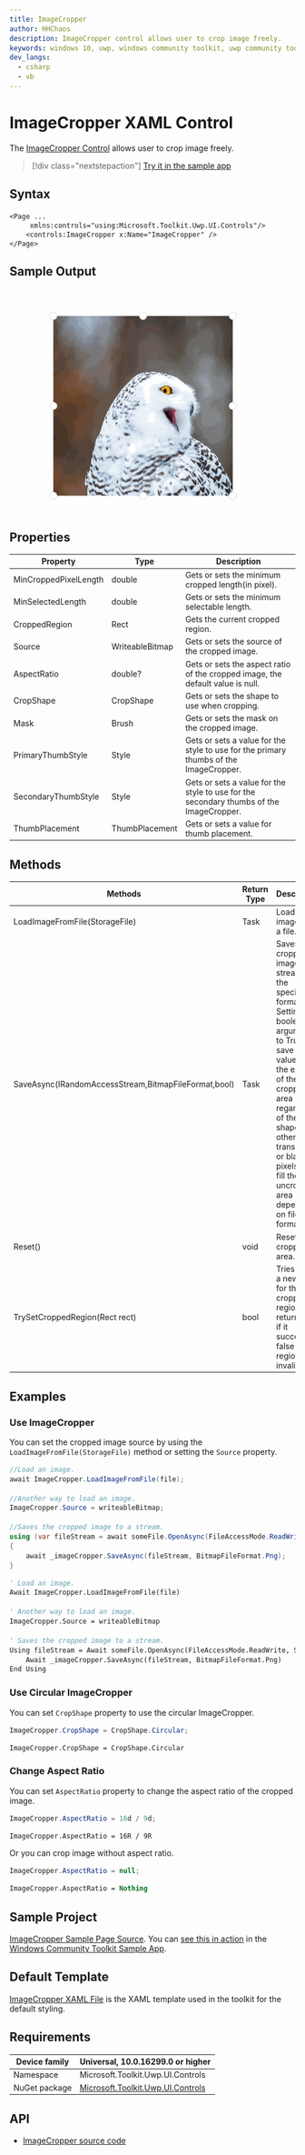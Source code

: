 ```yaml
---
title: ImageCropper
author: HHChaos
description: ImageCropper control allows user to crop image freely.
keywords: windows 10, uwp, windows community toolkit, uwp community toolkit, uwp toolkit, ImageCropper
dev_langs:
  - csharp
  - vb
---
```


# ImageCropper XAML Control

The [ImageCropper Control](https://docs.microsoft.com/dotnet/api/microsoft.toolkit.uwp.ui.controls.imagecropper) allows user to crop image freely.

> [!div class="nextstepaction"]
> [Try it in the sample app](uwpct://Controls?sample=ImageCropper)

## Syntax

```xaml
<Page ...
     xmlns:controls="using:Microsoft.Toolkit.Uwp.UI.Controls"/>
    <controls:ImageCropper x:Name="ImageCropper" />
</Page>
```

## Sample Output

![ImageCropper animation](../resources/images/Controls/ImageCropper.gif)

## Properties

| Property              | Type            | Description                                                  |
| --------------------- | --------------- | ------------------------------------------------------------ |
| MinCroppedPixelLength | double          | Gets or sets the minimum cropped length(in pixel).           |
| MinSelectedLength     | double          | Gets or sets the minimum selectable length.                  |
| CroppedRegion         | Rect            | Gets the current cropped region.                             |
| Source                | WriteableBitmap | Gets or sets the source of the cropped image.                |
| AspectRatio           | double?         | Gets or sets the aspect ratio of the cropped image, the default value is null. |
| CropShape             | CropShape       | Gets or sets the shape to use when cropping.                 |
| Mask                  | Brush           | Gets or sets the mask on the cropped image.                  |
| PrimaryThumbStyle     | Style           | Gets or sets a value for the style to use for the primary thumbs of the ImageCropper. |
| SecondaryThumbStyle   | Style           | Gets or sets a value for the style to use for the secondary thumbs of the ImageCropper. |
| ThumbPlacement        | ThumbPlacement  | Gets or sets a value for thumb placement.                    |

## Methods

| Methods                                              | Return Type | Description                                                  |
| ---------------------------------------------------- | ----------- | ------------------------------------------------------------ |
| LoadImageFromFile(StorageFile)                       | Task        | Load an image from a file.                                   |
| SaveAsync(IRandomAccessStream,BitmapFileFormat,bool) | Task        | Saves the cropped image to a stream with the specified format. Setting the boolean argument to True will save pixel values to the extent of the cropped area regardless of the crop shape, otherwise transparent or black pixels will fill the uncropped area depending on file format. |
| Reset()                                              | void        | Reset the cropped area.                                      |
| TrySetCroppedRegion(Rect rect)                       | bool        | Tries to set a new value for the cropped region, returns true if it succeeded, false if the region is invalid  |

## Examples

### Use ImageCropper

You can set the cropped image source by using the `LoadImageFromFile(StorageFile)` method or setting the `Source` property.

```csharp
//Load an image.
await ImageCropper.LoadImageFromFile(file);

//Another way to load an image.
ImageCropper.Source = writeableBitmap;

//Saves the cropped image to a stream.
using (var fileStream = await someFile.OpenAsync(FileAccessMode.ReadWrite, StorageOpenOptions.None))
{
    await _imageCropper.SaveAsync(fileStream, BitmapFileFormat.Png);
}
```
```vb
' Load an image.
Await ImageCropper.LoadImageFromFile(file)

' Another way to load an image.
ImageCropper.Source = writeableBitmap

' Saves the cropped image to a stream.
Using fileStream = Await someFile.OpenAsync(FileAccessMode.ReadWrite, StorageOpenOptions.None)
    Await _imageCropper.SaveAsync(fileStream, BitmapFileFormat.Png)
End Using
```

### Use Circular ImageCropper

You can set `CropShape` property to use the circular ImageCropper.

```csharp
ImageCropper.CropShape = CropShape.Circular;
```
```vb
ImageCropper.CropShape = CropShape.Circular
```

### Change Aspect Ratio

You can set `AspectRatio` property to change the aspect ratio of the cropped image.

```csharp
ImageCropper.AspectRatio = 16d / 9d;
```
```vb
ImageCropper.AspectRatio = 16R / 9R
```

Or you can crop image without aspect ratio.

```csharp
ImageCropper.AspectRatio = null;
```
```vb
ImageCropper.AspectRatio = Nothing
```

## Sample Project

[ImageCropper Sample Page Source](https://github.com/Microsoft/WindowsCommunityToolkit//tree/master/Microsoft.Toolkit.Uwp.SampleApp/SamplePages/ImageCropper). You can [see this in action](uwpct://Controls?sample=ImageCropper) in the [Windows Community Toolkit Sample App](https://aka.ms/uwptoolkitapp).

## Default Template

[ImageCropper XAML File](https://github.com/Microsoft/WindowsCommunityToolkit//blob/master/Microsoft.Toolkit.Uwp.UI.Controls/ImageCropper/ImageCropper.xaml) is the XAML template used in the toolkit for the default styling.

## Requirements

| Device family | Universal, 10.0.16299.0 or higher |
| -- | -- |
| Namespace | Microsoft.Toolkit.Uwp.UI.Controls |
| NuGet package | [Microsoft.Toolkit.Uwp.UI.Controls](https://www.nuget.org/packages/Microsoft.Toolkit.Uwp.UI.Controls/)  |

## API

* [ImageCropper source code](https://github.com/Microsoft/WindowsCommunityToolkit//tree/master/Microsoft.Toolkit.Uwp.UI.Controls/ImageCropper)
